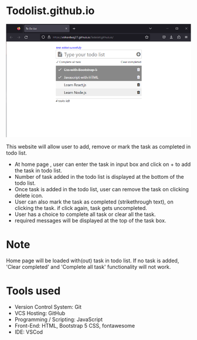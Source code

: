 # Todolist.github.io
![Todolist homepage](https://github.com/Vbhardwaj27/Todolist.github.io/blob/main/HomePage.png)

This website will allow user to add, remove or mark the task as completed in todo list.
* At home page , user can enter the task in input box and click on + to add the task in todo list.
* Number of task added in the todo list is displayed at the bottom of the todo list.
* Once task is added in the todo list, user can remove the task on clicking delete icon.
* User can also mark the task as completed (strikethrough text), on clicking the task. if click again, task gets uncompleted.
* User has a choice to complete all task or clear all the task.
* required messages will be displayed at the top of the task box.


# Note
Home page will be loaded with(out) task in todo list. If no task is added, 'Clear completed' and 'Complete all task' functionality will not work.

# Tools used
* Version Control System: Git
* VCS Hosting: GitHub
* Programming / Scripting: JavaScript
* Front-End: HTML, Bootstrap 5 CSS, fontawesome
* IDE: VSCod
